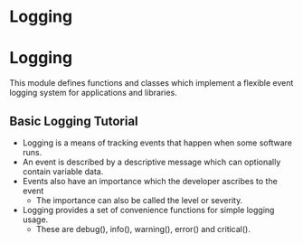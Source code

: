# Logging

# Logging
This module defines functions and classes which implement a flexible event logging system for applications and libraries.

## Basic Logging Tutorial
* Logging is a means of tracking events that happen when some software runs.
* An event is described by a descriptive message which can optionally contain variable data.
* Events also have an importance which the developer ascribes to the event
  * The importance can also be called the level or severity.
* Logging provides a set of convenience functions for simple logging usage.
  * These are debug(), info(), warning(), error() and critical().
